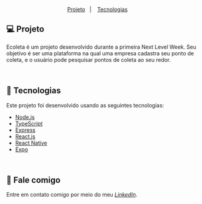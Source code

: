 <p align="center">
<a href="#-projeto">Projeto</a>&nbsp;&nbsp;&nbsp;|&nbsp;&nbsp;&nbsp;
  <a href="#rocket-tecnologias">Tecnologias</a>&nbsp;&nbsp;&nbsp;&nbsp;&nbsp;&nbsp;  
</p>


## 💻 Projeto
Ecoleta é um projeto desenvolvido durante a primeira Next Level Week. Seu objetivo é ser uma plataforma na qual uma empresa cadastra seu ponto de coleta, e o usuário pode pesquisar pontos de coleta ao seu redor.

<br>

## :rocket: Tecnologias
Este projeto foi desenvolvido usando as seguintes tecnologias:

- [Node.js](https://nodejs.org/en/)
- [TypeScript](https://www.typescriptlang.org/)
- [Express](https://expressjs.com/)
- [React.js](https://reactjs.org)
- [React Native](https://reactnative.dev/)
- [Expo](https://expo.io/)

<br>

💬 Fale comigo
------------------
Entre em contato comigo por meio do meu [*LinkedIn*](https://www.linkedin.com/in/andreifrosa).
